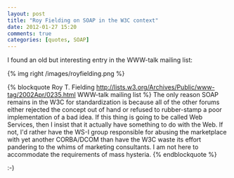 ```yaml
---
layout: post
title: "Roy Fielding on SOAP in the W3C context"
date: 2012-01-27 15:20
comments: true
categories: [quotes, SOAP]
---
```


<!-- more -->

I found an old but interesting entry in the WWW-talk mailing list:

{% img right /images/royfielding.png %}

{% blockquote Roy T. Fielding http://lists.w3.org/Archives/Public/www-tag/2002Apr/0235.html WWW-talk mailing list %}
The only reason SOAP remains in the W3C for standardization is because all of the other forums either rejected the concept out of hand or refused to rubber-stamp a poor implementation of a bad idea.
If this thing is going to be called Web Services, then I insist that it actually have something to do with the Web.
If not, I'd rather have the WS-I group responsible for abusing the marketplace with yet another CORBA/DCOM than have the W3C waste its effort pandering to the whims of marketing consultants.
I am not here to accommodate the requirements of mass hysteria.
{% endblockquote %}

:-)